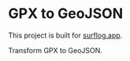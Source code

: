 # GPX to GeoJSON

This project is built for [surflog.app](https://surflog.app).

Transform GPX to GeoJSON.
